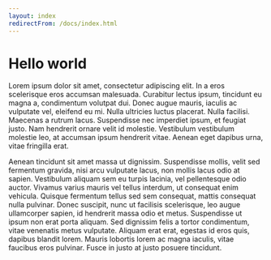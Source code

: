 ```yaml
---
layout: index
redirectFrom: /docs/index.html
---
```


# Hello world

Lorem ipsum dolor sit amet, consectetur adipiscing elit. In a eros scelerisque eros accumsan malesuada. Curabitur lectus ipsum, tincidunt eu magna a, condimentum volutpat dui. Donec augue mauris, iaculis ac vulputate vel, eleifend eu mi. Nulla ultricies luctus placerat. Nulla facilisi. Maecenas a rutrum lacus. Suspendisse nec imperdiet ipsum, et feugiat justo. Nam hendrerit ornare velit id molestie. Vestibulum vestibulum molestie leo, at accumsan ipsum hendrerit vitae. Aenean eget dapibus urna, vitae fringilla erat.

Aenean tincidunt sit amet massa ut dignissim. Suspendisse mollis, velit sed fermentum gravida, nisi arcu vulputate lacus, non mollis lacus odio at sapien. Vestibulum aliquam sem eu turpis lacinia, vel pellentesque odio auctor. Vivamus varius mauris vel tellus interdum, ut consequat enim vehicula. Quisque fermentum tellus sed sem consequat, mattis consequat nulla pulvinar. Donec suscipit, nunc ut facilisis scelerisque, leo augue ullamcorper sapien, id hendrerit massa odio et metus. Suspendisse ut ipsum non erat porta aliquam. Sed dignissim felis a tortor condimentum, vitae venenatis metus vulputate. Aliquam erat erat, egestas id eros quis, dapibus blandit lorem. Mauris lobortis lorem ac magna iaculis, vitae faucibus eros pulvinar. Fusce in justo at justo posuere tincidunt.

